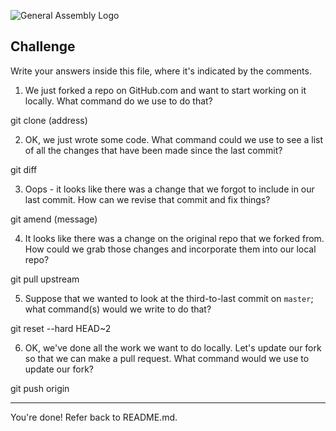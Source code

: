 ![General Assembly Logo](http://i.imgur.com/ke8USTq.png)

## Challenge

Write your answers inside this file, where it's indicated by the comments.

1. We just forked a repo on GitHub.com and want to start working on it locally. What command do we use to do that?

<!-- Answer Starts Here -->
git clone (address)
<!-- Answer Ends Here -->

2. OK, we just wrote some code. What command could we use to see a list of all the changes that have been made since the last commit?

<!-- Answer Starts Here -->
git diff
<!-- Answer Ends Here -->

3. Oops - it looks like there was a change that we forgot to include in our last commit. How can we revise that commit and fix things?

<!-- Answer Starts Here -->
git amend (message)
<!-- Answer Ends Here -->

4. It looks like there was a change on the original repo that we forked from. How could we grab those changes and incorporate them into our local repo?

<!-- Answer Starts Here -->
git pull upstream
<!-- Answer Ends Here -->

5. Suppose that we wanted to look at the third-to-last commit on `master`; what command(s) would we write to do that?

<!-- Answer Starts Here -->
git reset --hard HEAD~2
<!-- Answer Ends Here -->

6. OK, we've done all the work we want to do locally. Let's update our fork so that we can make a pull request. What command would we use to update our fork?

<!-- Answer Starts Here -->
git push origin
<!-- Answer Ends Here -->

<hr>

You're done! Refer back to README.md.
